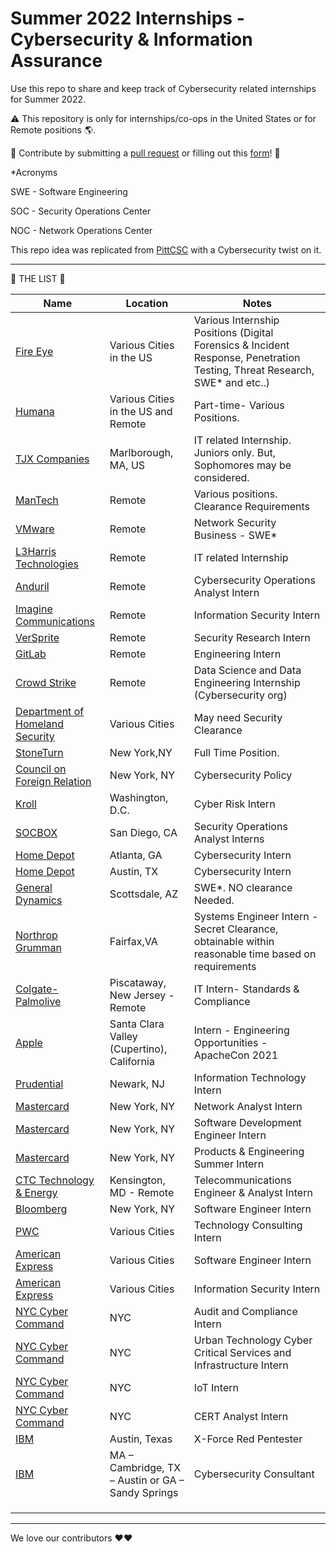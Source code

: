 # Summer 2022 Internships - Cybersecurity & Information Assurance 


Use this repo to share and keep track of Cybersecurity related internships for Summer 2022. 

⚠️ This repository is only for internships/co-ops in the United States or for Remote positions 🌎.

🤗 Contribute by submitting a [pull request](https://github.com/susam/gitpr#create-pull-request) or filling out this [form](https://forms.gle/SCt2YcxzpPvEWoEU7)! 🤗

*Acronyms

SWE - Software Engineering

SOC - Security Operations Center

NOC - Network Operations Center 

This repo idea was replicated from [PittCSC](https://github.com/pittcsc) with a Cybersecurity twist on it. 

-------------------------------------------------------------------------

📝 THE LIST 📝

|     Name      |   Location    |    Notes      |
| ------------- | ------------- | ------------  |
| [Fire Eye](https://www.fireeye.com/company/jobs/internships/apply.html)  | Various Cities in the US  |  Various Internship Positions (Digital Forensics & Incident Response, Penetration Testing, Threat Research, SWE* and etc..)          |
| [Humana](https://careers.humana.com/job/13721260/it-cyber-security-internship-2022-corporate-remote/)  | Various Cities in the US and Remote  | Part-time- Various Positions.        |
| [TJX Companies](https://jobs.tjx.com/job/Marlborough-Cyber-Security-Intern-%28Summer-2022%29-MA-01752/785436700/?feedId=250400&utm_source=LinkedInJobPostings&utm_campaign=TJX_Linkedin)  | Marlborough, MA, US | IT related Internship. Juniors only. But, Sophomores may be considered.
| [ManTech](https://mantech.wd1.myworkdayjobs.com/en-US/External/job/USA-Remote-Work/Cyber-Security-Internship_R21213?source=LinkedIn) | Remote  | Various positions. Clearance Requirements |
| [VMware](https://careers.vmware.com/main/jobs/R2112514?lang=en-us&source=LIPJ) | Remote  | Network Security Business - SWE* |
| [L3Harris Technologies](https://careers.l3harris.com/job/-/-/4832/13179741600) | Remote |IT related Internship   |
| [Anduril](https://jobs.lever.co/anduril/f0fe06da-d01b-4680-9bbb-446e2ec689e2/apply?lever-source=LinkedIn)  | Remote  |Cybersecurity Operations Analyst Intern |
| [Imagine Communications](https://careers-imaginecommunications.icims.com/jobs/2575/information-security-intern---remote-friendly/job?mode=job&iis=Job+Posting&iisn=LinkedIn)  | Remote  | Information Security Intern |
| [VerSprite](https://boards.greenhouse.io/versprite/jobs/4048152004?gh_src=57290c174us)  | Remote  | Security Research Intern |
| [GitLab](https://boards.greenhouse.io/gitlab/jobs/5197819002?lever-origin=applied&lever-source=LINKEDIN)  | Remote  | Engineering Intern |
| [Crowd Strike](https://crowdstrike.wd5.myworkdayjobs.com/crowdstrikecareers/job/USA---Remote/Data-Science-and-Data-Engineering-Internship---Summer-2022--Remote-_R4773?source=tmp_link&dclid=CJ-V9omr6vICFcTBwAodjeQJRg)  | Remote  | Data Science and Data Engineering Internship (Cybersecurity org) |
| [Department of Homeland Security](https://www.dhs.gov/homeland-security-careers/cybersecurity-internship-program)  | Various Cities| May need Security Clearance |
| [StoneTurn](https://stoneturn.hirecentric.com/jobs/201967.html)  | New York,NY   | Full Time Position. | Business & Policy | 
| [Council on Foreign Relation](https://careers-cfr.icims.com/jobs/1862/internship%2c-digital-and-cyberspace-policy%2c-fall-2021/login?utm_source=google_jobs_apply&utm_medium=organic&utm_campaign=google_jobs_apply&mobile=false&width=1110&height=500&bga=true&needsRedirect=false&jan1offset=-300&jun1offset=-240)  | New York, NY   | Cybersecurity Policy |
| [Kroll](https://careers.kroll.com/job/washington-d-c/intern-cyber-risk/25499/12042648656?utm_campaign=google_jobs_apply&utm_source=google_jobs_apply&utm_medium=organic)  | Washington, D.C.  |  Cyber Risk Intern |
| [SOCBOX](https://socbox.com/careers/#interns)  | San Diego, CA  | Security Operations Analyst Interns |
| [Home Depot](https://careers.homedepot.com/job/13612673/cybersecurity-intern-atlanta-atlanta-ga/)  | Atlanta, GA  | Cybersecurity Intern |
| [Home Depot](https://careers.homedepot.com/job/13612676/cybersecurity-intern-austin-austin-tx/)  | Austin, TX  | Cybersecurity Intern |
| [General Dynamics](https://www.gd.com/careers/software-engineering-intern-paid-scottsdale-az-us-2021-49530-gdms-opportunity) | Scottsdale, AZ  | SWE*. NO clearance Needed. 
| [Northrop Grumman](https://www.gd.com/careers/systems-engineer-intern-fairfax-va-us-2021-50343-gdms-opportunity)  | Fairfax,VA  | Systems Engineer Intern - Secret Clearance, obtainable within reasonable time based on requirements |
|[Colgate-Palmolive](https://jobs.colgate.com/job/Piscataway-IT-Intern-Standards-&-Compliance-NJ-08854/785528900/?feedId=168900&sponsored=ppc) | Piscataway, New Jersey - Remote |  IT Intern- Standards & Compliance | 
|[Apple](https://jobs.apple.com/en-us/details/200284033/intern-engineering-opportunities-apachecon-2021?team=SFTWR) | Santa Clara Valley (Cupertino), California | Intern - Engineering Opportunities - ApacheCon 2021|
|[Prudential](https://prudential.eightfold.ai/careers?pid=7769005&domain=prudential.com&src=JB-13420) | Newark, NJ | Information Technology Intern |
|[Mastercard](https://mastercard.wd1.myworkdayjobs.com/en-US/Campus/job/New-York-City-New-York/Network-Analyst-Intern_R-135836?source=Indeed) | New York, NY | Network Analyst Intern |
|[Mastercard](https://mastercard.wd1.myworkdayjobs.com/en-US/Campus/job/New-York-City-New-York/Software-Engineer-Intern_R-135961?source=Indeed) | New York, NY | Software Development Engineer Intern |
| [Mastercard](https://mastercard.wd1.myworkdayjobs.com/en-US/Campus/job/New-York-City-New-York/Products---Engineering-Summer-Intern--2022-_R-135956?source=Indeed) | New York, NY |Products & Engineering Summer Intern | 
| [CTC Technology & Energy](https://m5.apply.indeed.com/beta/indeedapply/form/contact-info) | Kensington, MD - Remote | Telecommunications Engineer & Analyst Intern|
| [Bloomberg](https://careers.bloomberg.com/job/detail/88501?Codes=JB_Lime) | New York, NY | Software Engineer Intern |
|[PWC](https://jobs.us.pwc.com/job/los-angeles/technology-consulting-intern-summer-2022/932/12073994960?Codes=JB_Lime) | Various Cities | Technology Consulting Intern |
|[American Express](https://aexp.eightfold.ai/careers?pid=8750519&query=Intern&domain=aexp.com&triggerGoButton=false)| Various Cities | Software Engineer Intern |
|[American Express](https://aexp.eightfold.ai/careers?pid=8740239&query=Information%20Security&domain=aexp.com&triggerGoButton=false)| Various Cities| Information Security Intern |
|[NYC Cyber Command](https://docs.google.com/forms/d/e/1FAIpQLSfDDVJsI5wDitjCDR7MmuKmEPlXcf2h7R9LtecxT2spxc6wrw/viewform)| NYC |Audit and Compliance Intern |
|[NYC Cyber Command](https://docs.google.com/forms/d/e/1FAIpQLSfnEZfY9MixznE0RPXBiBZm7mFyVS7Sh9rdKQq1PFGOZD9vFg/viewform)| NYC |Urban Technology Cyber Critical Services and Infrastructure Intern |
|[NYC Cyber Command](https://docs.google.com/forms/d/e/1FAIpQLScT8EprF9BQYBNg3_qFpITqZUqdXICqaFLBvcxt1EnPXAutAg/viewform)| NYC | IoT Intern |
|[NYC Cyber Command](https://docs.google.com/forms/d/e/1FAIpQLSc2l19kkEt8guRkVdBkNc_JaxH7tkFzHVAgQYndIOJ4wJ_YGw/viewform)| NYC | CERT Analyst Intern |
|[IBM](https://careers.ibm.com/job/13637783/x-force-red-penetration-tester-intern-summer-2022-austin-tx/?codes=IBM_CareerWebSite)|Austin, Texas| X-Force Red Pentester |
|[IBM](https://careers.ibm.com/job/13646066/cybersecurity-consultant-intern-summer-2022-remote/?codes=IBM_CareerWebSite)| MA – Cambridge, TX – Austin or GA – Sandy Springs | Cybersecurity Consultant |
|[]()| 
|[]()| 
|[]()| 





<!---
|[]()| 
|[]()| 
|[]()| 
|[]()| 
|[]()| 
  --->


--------------------------------------------------------------------------


We love our contributors ❤️❤️
